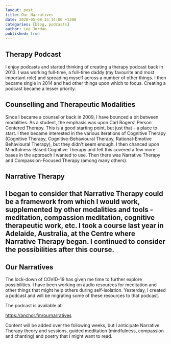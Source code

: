 ```yaml
---
layout: post
title: Our Narratives
date: 2020-05-08 15:14:00 +1200
categories: [blog, podcasts]
author: Lee Jordan
published: true
---
```


<h2>Therapy Podcast</h2>

<p>I enjoy podcasts and started thinking of creating a therapy podcast back in 2013. I was working full-time, a full-time daddy (my favourite and most important role) and spreading myself across a number of other things. I then became single in 2014 and had other things upon which to focus. Creating a podcast became a lesser priority.</p>

<h2>Counselling and Therapeutic Modalities</h2>

<p>Since I became a counsellor back in 2009, I have bounced a bit between modalities. As a student, the emphasis was upon Carl Rogers' Person Centered Therapy. This is a good starting point, but just that - a place to start. I then became interested in the various iterations of Cognitive Therapy (Cognitive Therapy, Cognitive-Behavioural Therapy, Rational-Emotive Behavioural Therapy), but they didn't seem enough. I then chanced upon Mindfulness-Based Cognitive Therapy and felt this covered a few more bases in the approach I wanted to use. Then there was Narrative Therapy and Compassion-Focused Therapy (among many others).</p>

<h2>Narrative Therapy<h2>

<p>I began to consider that Narrative Therapy could be a framework from which I would work, supplemented by other modalities and tools - meditation, compassion meditation, cognitive therapeutic work, etc. I took a course last year in Adelaide, Australia, at the Centre where Narrative Therapy began. I continued to consider the possibilities after this course.</p>

<h2>Our Narratives</h2>

<p>The lock-down of COVID-19 has given me time to further explore possibilities. I have been working on audio resources for meditation and other things that might help others during self-isolation. Yesterday, I created a podcast and will be migrating some of these resources to that podcast.</p>

<p>The podcast is available at:</p>

<p><a href="https://anchor.fm/ournarratives" alt="Mental Health Podcasts" target="_blank" rel="nofollow">https://anchor.fm/ournarratives</a></p>

<p>Content will be added over the following weeks, but I anticipate Narrative Therapy theory and sessions, guided meditation (mindfulness, compassion and chanting) and poetry that I might want to read.</p>
